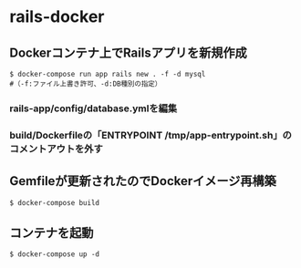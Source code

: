 # rails-docker
## Dockerコンテナ上でRailsアプリを新規作成
```
$ docker-compose run app rails new . -f -d mysql
#（-f:ファイル上書き許可、-d:DB種別の指定）
```

### rails-app/config/database.ymlを編集
### build/Dockerfileの「ENTRYPOINT /tmp/app-entrypoint.sh」のコメントアウトを外す

## Gemfileが更新されたのでDockerイメージ再構築
```
$ docker-compose build
```
## コンテナを起動
```
$ docker-compose up -d
```

